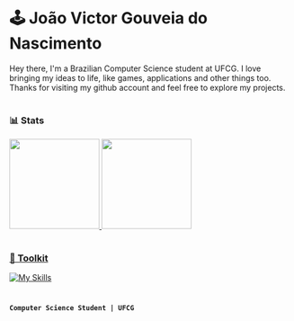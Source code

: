 # 🕹️ João Victor Gouveia do Nascimento

<p> 
Hey there, I'm a Brazilian Computer Science student at UFCG. I love bringing my ideas to life, like games, applications and other things too. Thanks for visiting my github account and feel free to explore my projects.
<p>
  
#

### 📊 Stats
<div align="left">
  <a href="https://github.com/JotaV-0">
  <img height="160rem" src="https://github-readme-stats.vercel.app/api?username=JotaV-0&show_icons=true&theme=tokyonight&include_all_commits=true&count_private=true"/>
  <img height="160rem" src="https://github-readme-stats.vercel.app/api/top-langs/?username=JotaV-0&layout=compact&langs_count=7&theme=tokyonight"/>
</div>

#

### 🧰 Toolkit

[![My Skills](https://skills.thijs.gg/icons?i=python,java,unity,git,linux)](https://github.com/JotaV-0)
 
#

**`Computer Science Student | UFCG`**

<!-- 
[@JotaV-0](https://github.com/JotaV-0)
cs,javascript,html,css,
--!>
